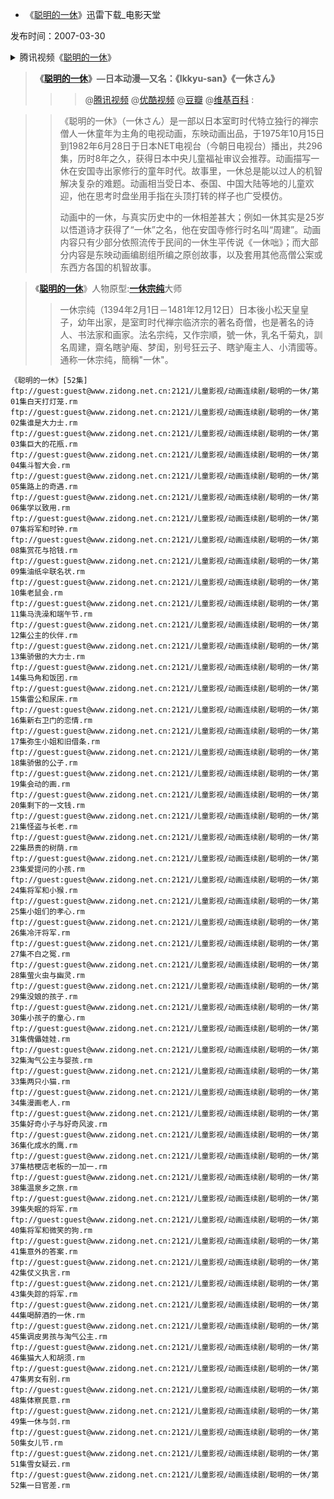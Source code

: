 -  《[聪明的一休](https://www.dy2018.com/html/dongman/qitadongman/20070330/927.html)》迅雷下载_电影天堂

发布时间：2007-03-30

<details>
    <summary>
    腾讯视频《<a href="https://v.qq.com/detail/y/yonkwnfjgu9p3ls.html">聪明的一休</a>》 
     </summary> 
      扫一扫，二维码
   <table> 
       <tr> 
             <td><a href="https://v.qq.com/detail/y/yonkwnfjgu9p3ls.html" title="腾讯视频《聪明的一休》">腾讯视频《聪明的一休》</a> </td> 
			 <td><img src="腾讯视频-二维码.jpg" height="100%" width="100%" /></td>
             <td><a href="01-jkst.html" title="">表格2</a> &nbsp; </td>
      </tr> 
    </table> 
</details>


>  **《[聪明的一休](https://v.qq.com/detail/y/yonkwnfjgu9p3ls.html)》—日本动漫—又名：《Ikkyu-san》《一休さん》**
>>> @[腾讯视频](https://v.qq.com/x/search/?q=%E8%81%AA%E6%98%8E%E7%9A%84%E4%B8%80%E4%BC%91) @[优酷视频](https://list.youku.com/show/id_zcc004bd4962411de83b1.html) @[豆瓣](https://movie.douban.com/subject/1883755/) @[维基百科](https://zh.wikipedia.org/wiki/%E6%A9%9F%E9%9D%88%E5%B0%8F%E5%92%8C%E5%B0%9A) :



>> 《聪明的一休》（一休さん）是一部以日本室町时代特立独行的禅宗僧人一休童年为主角的电视动画，东映动画出品，于1975年10月15日到1982年6月28日于日本NET电视台（今朝日电视台）播出，共296集，历时8年之久，获得日本中央儿童福祉审议会推荐。动画描写一休在安国寺出家修行的童年时代。故事里，一休总是能以过人的机智解决复杂的难题。动画相当受日本、泰国、中国大陆等地的儿童欢迎，他在思考时盘坐用手指在头顶打转的样子也广受模仿。
>> 
>> 动画中的一休，与真实历史中的一休相差甚大；例如一休其实是25岁以悟道诗才获得了“一休”之名，他在安国寺修行时名叫“周建”。动画内容只有少部分依照流传于民间的一休生平传说《一休咄》；而大部分内容是东映动画编剧组所编之原创故事，以及套用其他高僧公案或东西方各国的机智故事。

>  《[**聪明的一休**](https://zh.wikipedia.org/wiki/%E6%A9%9F%E9%9D%88%E5%B0%8F%E5%92%8C%E5%B0%9A)》人物原型:[**一休宗纯**](https://zh.wikipedia.org/zh/%E4%B8%80%E4%BC%91%E5%AE%97%E7%BA%AF)大师
>> 一休宗纯（1394年2月1日－1481年12月12日）日本後小松天皇皇子，幼年出家，是室町时代禅宗临济宗的著名奇僧，也是著名的诗人、书法家和画家。法名宗纯，又作宗順，號一休，乳名千菊丸，訓名周建，齋名瞎驴庵、梦闺，别号狂云子、瞎驴庵主人、小清國等。通称一休宗纯，簡稱"一休"。

```
《聪明的一休》[52集]
ftp://guest:guest@www.zidong.net.cn:2121/儿童影视/动画连续剧/聪明的一休/第01集白天打灯笼.rm
ftp://guest:guest@www.zidong.net.cn:2121/儿童影视/动画连续剧/聪明的一休/第02集谁是大力士.rm
ftp://guest:guest@www.zidong.net.cn:2121/儿童影视/动画连续剧/聪明的一休/第03集巨大的花瓶.rm
ftp://guest:guest@www.zidong.net.cn:2121/儿童影视/动画连续剧/聪明的一休/第04集斗智大会.rm
ftp://guest:guest@www.zidong.net.cn:2121/儿童影视/动画连续剧/聪明的一休/第05集路上的奇遇.rm
ftp://guest:guest@www.zidong.net.cn:2121/儿童影视/动画连续剧/聪明的一休/第06集学以致用.rm
ftp://guest:guest@www.zidong.net.cn:2121/儿童影视/动画连续剧/聪明的一休/第07集将军和时钟.rm
ftp://guest:guest@www.zidong.net.cn:2121/儿童影视/动画连续剧/聪明的一休/第08集赏花与拾钱.rm
ftp://guest:guest@www.zidong.net.cn:2121/儿童影视/动画连续剧/聪明的一休/第09集油纸伞联名状.rm
ftp://guest:guest@www.zidong.net.cn:2121/儿童影视/动画连续剧/聪明的一休/第10集老鼠会.rm
ftp://guest:guest@www.zidong.net.cn:2121/儿童影视/动画连续剧/聪明的一休/第11集马洗澡和端午节.rm
ftp://guest:guest@www.zidong.net.cn:2121/儿童影视/动画连续剧/聪明的一休/第12集公主的伙伴.rm
ftp://guest:guest@www.zidong.net.cn:2121/儿童影视/动画连续剧/聪明的一休/第13集骄傲的大力士.rm
ftp://guest:guest@www.zidong.net.cn:2121/儿童影视/动画连续剧/聪明的一休/第14集马角和饭团.rm
ftp://guest:guest@www.zidong.net.cn:2121/儿童影视/动画连续剧/聪明的一休/第15集雷公和尿床.rm
ftp://guest:guest@www.zidong.net.cn:2121/儿童影视/动画连续剧/聪明的一休/第16集新右卫门的恋情.rm
ftp://guest:guest@www.zidong.net.cn:2121/儿童影视/动画连续剧/聪明的一休/第17集弥生小姐和旧借条.rm
ftp://guest:guest@www.zidong.net.cn:2121/儿童影视/动画连续剧/聪明的一休/第18集骄傲的公子.rm
ftp://guest:guest@www.zidong.net.cn:2121/儿童影视/动画连续剧/聪明的一休/第19集会动的画.rm
ftp://guest:guest@www.zidong.net.cn:2121/儿童影视/动画连续剧/聪明的一休/第20集剩下的一文钱.rm
ftp://guest:guest@www.zidong.net.cn:2121/儿童影视/动画连续剧/聪明的一休/第21集怪盗与长老.rm
ftp://guest:guest@www.zidong.net.cn:2121/儿童影视/动画连续剧/聪明的一休/第22集昂贵的树荫.rm
ftp://guest:guest@www.zidong.net.cn:2121/儿童影视/动画连续剧/聪明的一休/第23集爱提问的小孩.rm
ftp://guest:guest@www.zidong.net.cn:2121/儿童影视/动画连续剧/聪明的一休/第24集将军和小猴.rm
ftp://guest:guest@www.zidong.net.cn:2121/儿童影视/动画连续剧/聪明的一休/第25集小姐们的孝心.rm
ftp://guest:guest@www.zidong.net.cn:2121/儿童影视/动画连续剧/聪明的一休/第26集冷汗将军.rm
ftp://guest:guest@www.zidong.net.cn:2121/儿童影视/动画连续剧/聪明的一休/第27集不白之冤.rm
ftp://guest:guest@www.zidong.net.cn:2121/儿童影视/动画连续剧/聪明的一休/第28集萤火虫与幽灵.rm
ftp://guest:guest@www.zidong.net.cn:2121/儿童影视/动画连续剧/聪明的一休/第29集没娘的孩子.rm
ftp://guest:guest@www.zidong.net.cn:2121/儿童影视/动画连续剧/聪明的一休/第30集小孩子的童心.rm
ftp://guest:guest@www.zidong.net.cn:2121/儿童影视/动画连续剧/聪明的一休/第31集傀儡娃娃.rm
ftp://guest:guest@www.zidong.net.cn:2121/儿童影视/动画连续剧/聪明的一休/第32集淘气公主与婴孩.rm
ftp://guest:guest@www.zidong.net.cn:2121/儿童影视/动画连续剧/聪明的一休/第33集两只小猫.rm
ftp://guest:guest@www.zidong.net.cn:2121/儿童影视/动画连续剧/聪明的一休/第34集漫画老人.rm
ftp://guest:guest@www.zidong.net.cn:2121/儿童影视/动画连续剧/聪明的一休/第35集好奇小子与好奇风波.rm
ftp://guest:guest@www.zidong.net.cn:2121/儿童影视/动画连续剧/聪明的一休/第36集化成水的鹰.rm
ftp://guest:guest@www.zidong.net.cn:2121/儿童影视/动画连续剧/聪明的一休/第37集桔梗店老板的一加一.rm
ftp://guest:guest@www.zidong.net.cn:2121/儿童影视/动画连续剧/聪明的一休/第38集温泉乡之旅.rm
ftp://guest:guest@www.zidong.net.cn:2121/儿童影视/动画连续剧/聪明的一休/第39集失眠的将军.rm
ftp://guest:guest@www.zidong.net.cn:2121/儿童影视/动画连续剧/聪明的一休/第40集将军和微笑的狗.rm
ftp://guest:guest@www.zidong.net.cn:2121/儿童影视/动画连续剧/聪明的一休/第41集意外的答案.rm
ftp://guest:guest@www.zidong.net.cn:2121/儿童影视/动画连续剧/聪明的一休/第42集仗义执言.rm
ftp://guest:guest@www.zidong.net.cn:2121/儿童影视/动画连续剧/聪明的一休/第43集失踪的将军.rm
ftp://guest:guest@www.zidong.net.cn:2121/儿童影视/动画连续剧/聪明的一休/第44集喝醉酒的一休.rm
ftp://guest:guest@www.zidong.net.cn:2121/儿童影视/动画连续剧/聪明的一休/第45集调皮男孩与淘气公主.rm
ftp://guest:guest@www.zidong.net.cn:2121/儿童影视/动画连续剧/聪明的一休/第46集猫大人和胡须.rm
ftp://guest:guest@www.zidong.net.cn:2121/儿童影视/动画连续剧/聪明的一休/第47集男女有别.rm
ftp://guest:guest@www.zidong.net.cn:2121/儿童影视/动画连续剧/聪明的一休/第48集体察民意.rm
ftp://guest:guest@www.zidong.net.cn:2121/儿童影视/动画连续剧/聪明的一休/第49集一休与剑.rm
ftp://guest:guest@www.zidong.net.cn:2121/儿童影视/动画连续剧/聪明的一休/第50集女儿节.rm
ftp://guest:guest@www.zidong.net.cn:2121/儿童影视/动画连续剧/聪明的一休/第51集雪女疑云.rm
ftp://guest:guest@www.zidong.net.cn:2121/儿童影视/动画连续剧/聪明的一休/第52集一日官差.rm
```
